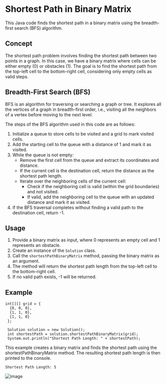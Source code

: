 # Shortest Path in Binary Matrix

This Java code finds the shortest path in a binary matrix using the breadth-first search (BFS) algorithm.

## Concept

The shortest path problem involves finding the shortest path between two points in a graph. In this case, we have a binary matrix where cells can be either empty (0) or obstacles (1). The goal is to find the shortest path from the top-left cell to the bottom-right cell, considering only empty cells as valid steps.

## Breadth-First Search (BFS)

BFS is an algorithm for traversing or searching a graph or tree. It explores all the vertices of a graph in breadth-first order, i.e., visiting all the neighbors of a vertex before moving to the next level.

The steps of the BFS algorithm used in this code are as follows:

1. Initialize a queue to store cells to be visited and a grid to mark visited cells.
2. Add the starting cell to the queue with a distance of 1 and mark it as visited.
3. While the queue is not empty:
   - Remove the first cell from the queue and extract its coordinates and distance.
   - If the current cell is the destination cell, return the distance as the shortest path length.
   - Iterate over the neighboring cells of the current cell:
     - Check if the neighboring cell is valid (within the grid boundaries) and not visited.
     - If valid, add the neighboring cell to the queue with an updated distance and mark it as visited.
4. If the BFS traversal completes without finding a valid path to the destination cell, return -1.

## Usage

1. Provide a binary matrix as input, where 0 represents an empty cell and 1 represents an obstacle.
2. Create an instance of the `Solution` class.
3. Call the `shortestPathBinaryMatrix` method, passing the binary matrix as an argument.
4. The method will return the shortest path length from the top-left cell to the bottom-right cell.
5. If no valid path exists, -1 will be returned.

## Example

    int[][] grid = {
      {0, 0, 0},
      {1, 1, 0},
      {1, 1, 0}
     };

     Solution solution = new Solution();
     int shortestPath = solution.shortestPathBinaryMatrix(grid);
     System.out.println("Shortest Path Length: " + shortestPath);


This example creates a binary matrix and finds the shortest path using the shortestPathBinaryMatrix method. The resulting shortest path length is then printed to the console.

    Shortest Path Length: 5
![image](https://github.com/Siddhipatade/Shortest-path/assets/91780318/2f870c4c-cc26-4fa0-8161-b0af0665c6a8)

